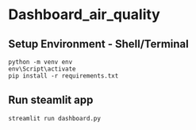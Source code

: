 # Dashboard_air_quality

## Setup Environment - Shell/Terminal
```
python -m venv env
env\Script\activate
pip install -r requirements.txt
```

## Run steamlit app
```
streamlit run dashboard.py
```
